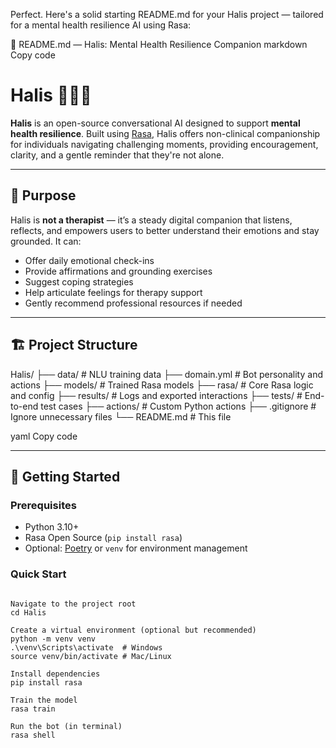 Perfect. Here's a solid starting README.md for your Halis project — tailored for a mental health resilience AI using Rasa:

🧠 README.md — Halis: Mental Health Resilience Companion
markdown
Copy code
# Halis 🤖🧘‍♀️

**Halis** is an open-source conversational AI designed to support **mental health resilience**. Built using [Rasa](https://rasa.com/), Halis offers non-clinical companionship for individuals navigating challenging moments, providing encouragement, clarity, and a gentle reminder that they're not alone.

---

## 🌟 Purpose

Halis is **not a therapist** — it’s a steady digital companion that listens, reflects, and empowers users to better understand their emotions and stay grounded. It can:

- Offer daily emotional check-ins
- Provide affirmations and grounding exercises
- Suggest coping strategies
- Help articulate feelings for therapy support
- Gently recommend professional resources if needed

---

## 🏗️ Project Structure

Halis/
├── data/ # NLU training data
├── domain.yml # Bot personality and actions
├── models/ # Trained Rasa models
├── rasa/ # Core Rasa logic and config
├── results/ # Logs and exported interactions
├── tests/ # End-to-end test cases
├── actions/ # Custom Python actions
├── .gitignore # Ignore unnecessary files
└── README.md # This file

yaml
Copy code

---

## 🚀 Getting Started

### Prerequisites

- Python 3.10+
- Rasa Open Source (`pip install rasa`)
- Optional: [Poetry](https://python-poetry.org/) or `venv` for environment management

### Quick Start

```

Navigate to the project root
cd Halis

Create a virtual environment (optional but recommended)
python -m venv venv
.\venv\Scripts\activate  # Windows
source venv/bin/activate # Mac/Linux

Install dependencies
pip install rasa

Train the model
rasa train

Run the bot (in terminal)
rasa shell
